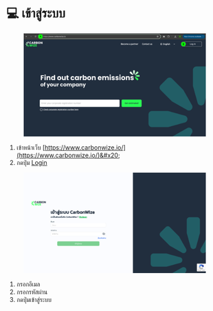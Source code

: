 # 💻 เข้าสู่ระบบ

<figure><img src="../.gitbook/assets/image (2) (1) (1) (1) (1) (1).png" alt=""><figcaption></figcaption></figure>

1. เข้าหน้าเว็บ [https://www.carbonwize.io/](https://www.carbonwize.io/)&#x20;
2. กดปุ่ม [Login](https://app.carbonwize.io/)



<figure><img src="../.gitbook/assets/screencapture-app-carbonwize-io-2024-07-17-17_19_39.png" alt=""><figcaption></figcaption></figure>

1. กรอกอีเมล
2. กรอกรหัสผ่าน
3. กดปุ่มเข้าสู่ระบบ
